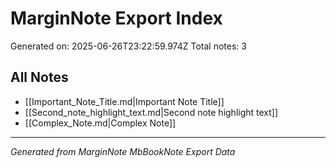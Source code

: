 # MarginNote Export Index

Generated on: 2025-06-26T23:22:59.974Z
Total notes: 3

## All Notes

- [[Important_Note_Title.md|Important Note Title]]
- [[Second_note_highlight_text.md|Second note highlight text]]
- [[Complex_Note.md|Complex Note]]

---
*Generated from MarginNote MbBookNote Export Data*